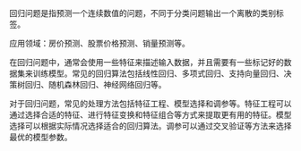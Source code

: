 
回归问题是指预测一个连续数值的问题，不同于分类问题输出一个离散的类别标签。

应用领域：房价预测、股票价格预测、销量预测等。


在回归问题中，通常会使用一些特征来描述输入数据，并且需要有一些标记好的数据集来训练模型。常见的回归算法包括线性回归、多项式回归、支持向量回归、决策树回归、随机森林回归、神经网络回归等。

对于回归问题，常见的处理方法包括特征工程、模型选择和调参等。特征工程可以通过选择合适的特征、进行特征变换和特征组合等方式来提取更有用的特征。模型选择可以根据实际情况选择适合的回归算法。调参可以通过交叉验证等方法来选择最优的模型参数。